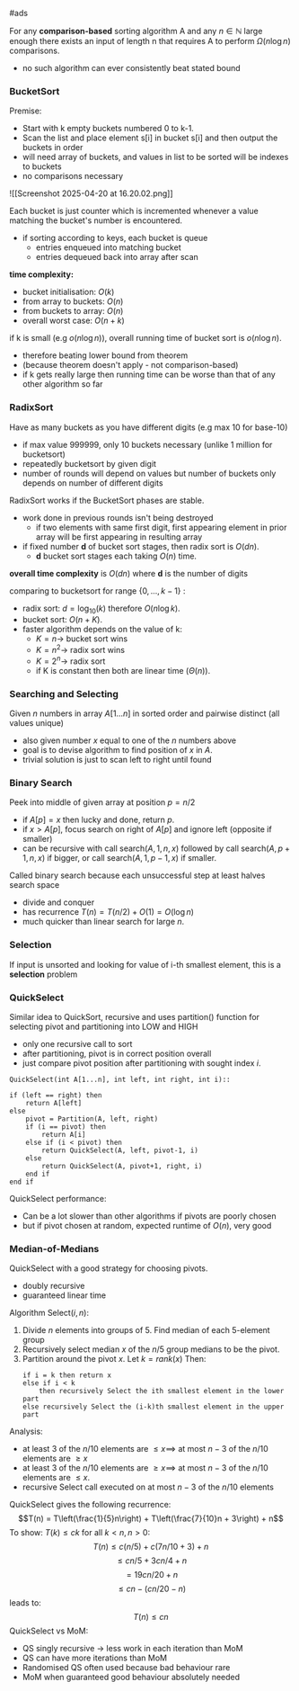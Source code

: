 #ads 

For any **comparison-based** sorting algorithm A and any $n \in \mathbb{N}$ large enough there exists an input of length n that requires A to perform $\Omega (n \log n)$ comparisons.
- no such algorithm can ever consistently beat stated bound

### BucketSort
Premise:
- Start with k empty buckets numbered 0 to k-1.
- Scan the list and place element s[i] in bucket s[i] and then output the buckets in order
- will need array of buckets, and values in list to be sorted will be indexes to buckets
- no comparisons necessary

![[Screenshot 2025-04-20 at 16.20.02.png]]

Each bucket is just counter which is incremented whenever a value matching the bucket's number is encountered.
- if sorting according to keys, each bucket is queue
	- entries enqueued into matching bucket
	- entries dequeued back into array after scan

**time complexity:**
- bucket initialisation: $O(k)$
- from array to buckets: $O(n)$
- from buckets to array: $O(n)$
- overall worst case: $O(n + k)$

if k is small (e.g $o(n \log n)$), overall running time of bucket sort is $o(n \log n)$.
- therefore beating lower bound from theorem
- (because theorem doesn't apply - not comparison-based)
- if k gets really large then running time can be worse than that of any other algorithm so far

### RadixSort

Have as many buckets as you have different digits (e.g max 10 for base-10)
- if max value 999999, only 10 buckets necessary (unlike 1 million for bucketsort)
- repeatedly bucketsort by given digit
- number of rounds will depend on values but number of buckets only depends on number of different digits

RadixSort works if the BucketSort phases are stable.
- work done in previous rounds isn't being destroyed
	- if two elements with same first digit, first appearing element in prior array will be first appearing in resulting array
- if fixed number **d** of bucket sort stages, then radix sort is $O(dn)$.
	- **d** bucket sort stages each taking $O(n)$ time.

**overall time complexity** is $O(dn)$ where **d** is the number of digits

comparing to bucketsort for range $\{0,...,k-1\}$ :
- radix sort: $d = \log_{10}(k)$ therefore $O(n \log k)$.
- bucket sort: $O(n + K)$.
- faster algorithm depends on the value of k:
	- $K = n \rightarrow$ bucket sort wins
	- $K = n^2 \rightarrow$  radix sort wins
	- $K = 2^n \rightarrow$ radix sort
	- if K is constant then both are linear time $(\Theta(n))$.

### Searching and Selecting

Given $n$ numbers in array $A[1 \dots n]$ in sorted order and pairwise distinct (all values unique)
- also given number $x$ equal to one of the $n$ numbers above
- goal is to devise algorithm to find position of $x$ in $A$.
- trivial solution is just to scan left to right until found

### Binary Search

Peek into middle of given array at position $p = n/2$
- if $A[p] = x$ then lucky and done, return $p$.
- if $x > A[p]$, focus search on right of $A[p]$ and ignore left (opposite if smaller)
- can be recursive with call search($A,1,n,x$) followed by call search($A,p+1,n,x$) if bigger, or call search($A, 1, p-1, x$) if smaller.

Called binary search because each unsuccessful step at least halves search space
- divide and conquer
- has recurrence $T(n) = T(n/2) + O(1) = O(\log n)$
- much quicker than linear search for large $n$.

### Selection

If input is unsorted and looking for value of i-th smallest element, this is a **selection** problem

### QuickSelect

Similar idea to QuickSort, recursive and uses partition() function for selecting pivot and partitioning into LOW and HIGH
- only one recursive call to sort
- after partitioning, pivot is in correct position overall
- just compare pivot position after partitioning with sought index $i$.

```
QuickSelect(int A[1...n], int left, int right, int i)::

if (left == right) then
	return A[left]
else
	pivot = Partition(A, left, right)
	if (i == pivot) then
		return A[i]
	else if (i < pivot) then
		return QuickSelect(A, left, pivot-1, i)
	else
		return QuickSelect(A, pivot+1, right, i)
	end if
end if
```

QuickSelect performance:
- Can be a lot slower than other algorithms if pivots are poorly chosen
- but if pivot chosen at random, expected runtime of $O(n)$, very good

### Median-of-Medians

QuickSelect with a good strategy for choosing pivots.
- doubly recursive
- guaranteed linear time

Algorithm Select($i, n$):
1. Divide $n$ elements into groups of 5. Find median of each 5-element group
2. Recursively select median $x$ of the $n/5$ group medians to be the pivot.
3. Partition around the pivot $x$. Let $k = rank(x)$
	Then:
	```
	if i = k then return x
	else if i < k
		then recursively Select the ith smallest element in the lower part
	else recursively Select the (i-k)th smallest element in the upper part
	```

Analysis:
- at least 3 of the $n/10$ elements are $\leq x \implies$ at most $n-3$ of the $n/10$ elements are $\geq x$
- at least 3 of the $n/10$ elements are $\geq x \implies$ at most $n-3$ of the $n/10$ elements are $\leq x$.
- recursive Select call executed on at most $n-3$ of the $n/10$ elements

QuickSelect gives the following recurrence: $$T(n) = T\left(\frac{1}{5}n\right) + T\left(\frac{7}{10}n + 3\right) + n$$
To show: $T(k) \leq ck$ for all $k < n, n > 0$:
$$
T(n) \leq c(n/5) + c(7n/10+3) + n
$$
$$\leq cn/5 + 3cn/4 + n$$
$$=19cn/20+n$$
$$\leq cn - (cn/20-n)$$
leads to: $$T(n) \leq cn$$
QuickSelect vs MoM:
- QS singly recursive $\rightarrow$ less work in each iteration than MoM
- QS can have more iterations than MoM
- Randomised QS often used because bad behaviour rare
- MoM when guaranteed good behaviour absolutely needed